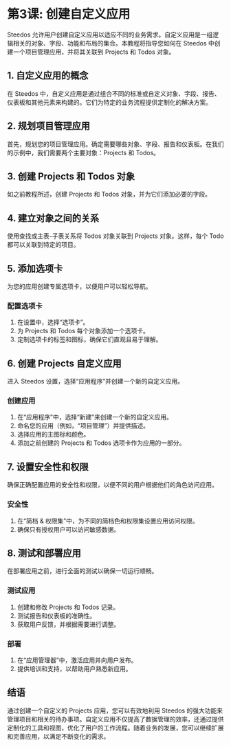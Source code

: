 # 第3课: 创建自定义应用

Steedos 允许用户创建自定义应用以适应不同的业务需求。自定义应用是一组逻辑相关的对象、字段、功能和布局的集合。本教程将指导您如何在 Steedos 中创建一个项目管理应用，并将其关联到 Projects 和 Todos 对象。

## 1. 自定义应用的概念
在 Steedos 中，自定义应用是通过组合不同的标准或自定义对象、字段、报告、仪表板和其他元素来构建的。它们为特定的业务流程提供定制化的解决方案。

## 2. 规划项目管理应用
首先，规划您的项目管理应用。确定需要哪些对象、字段、报告和仪表板。在我们的示例中，我们需要两个主要对象：Projects 和 Todos。

## 3. 创建 Projects 和 Todos 对象
如之前教程所述，创建 Projects 和 Todos 对象，并为它们添加必要的字段。

## 4. 建立对象之间的关系
使用查找或主表-子表关系将 Todos 对象关联到 Projects 对象。这样，每个 Todo 都可以关联到特定的项目。

## 5. 添加选项卡
为您的应用创建专属选项卡，以便用户可以轻松导航。

### 配置选项卡
1. 在设置中，选择“选项卡”。
2. 为 Projects 和 Todos 每个对象添加一个选项卡。
3. 定制选项卡的标签和图标，确保它们直观且易于理解。

## 6. 创建 Projects 自定义应用
进入 Steedos 设置，选择“应用程序”并创建一个新的自定义应用。

### 创建应用
1. 在“应用程序”中，选择“新建”来创建一个新的自定义应用。
2. 命名您的应用（例如，“项目管理”）并提供描述。
3. 选择应用的主图标和颜色。
4. 添加之前创建的 Projects 和 Todos 选项卡作为应用的一部分。

## 7. 设置安全性和权限
确保正确配置应用的安全性和权限，以便不同的用户根据他们的角色访问应用。

### 安全性
1. 在“简档 & 权限集”中，为不同的简档色和权限集设置应用访问权限。
2. 确保只有授权用户可以访问敏感数据。

## 8. 测试和部署应用
在部署应用之前，进行全面的测试以确保一切运行顺畅。

### 测试应用
1. 创建和修改 Projects 和 Todos 记录。
2. 测试报告和仪表板的准确性。
3. 获取用户反馈，并根据需要进行调整。

### 部署
1. 在“应用管理器”中，激活应用并向用户发布。
2. 提供培训和支持，以帮助用户熟悉新应用。

## 结语
通过创建一个自定义的 Projects 应用，您可以有效地利用 Steedos 的强大功能来管理项目和相关的待办事项。自定义应用不仅提高了数据管理的效率，还通过提供定制化的工具和视图，优化了用户的工作流程。随着业务的发展，您可以继续扩展和完善应用，以满足不断变化的需求。